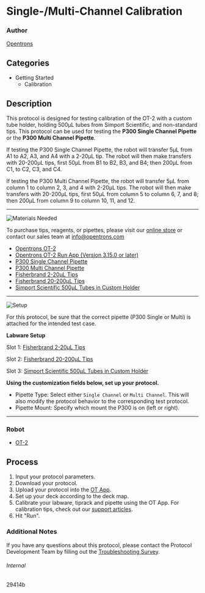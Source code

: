 # Single-/Multi-Channel Calibration

### Author
[Opentrons](https://opentrons.com/)

## Categories
* Getting Started
	* Calibration


## Description
This protocol is designed for testing calibration of the OT-2 with a custom tube holder, holding 500µL tubes from Simport Scientific, and non-standard tips. This protocol can be used for testing the **P300 Single Channel Pipette** or the **P300 Multi Channel Pipette**.

If testing the P300 Single Channel Pipette, the robot will transfer 5µL from A1 to A2, A3, and A4 with a 2-20µL tip. The robot will then make transfers with 20-200µL tips, first 50µL from B1 to B2, B3, and B4; then 200µL from C1, to C2, C3, and C4.

If testing the P300 Multi Channel Pipette, the robot will transfer 5µL from column 1 to column 2, 3, and 4 with 2-20µL tips. The robot will then make transfers with 20-200µL tips, first 50µL from column 5 to column 6, 7, and 8; then 200µL from column 9 to column 10, 11, and 12.

---
![Materials Needed](https://s3.amazonaws.com/opentrons-protocol-library-website/custom-README-images/001-General+Headings/materials.png)

To purchase tips, reagents, or pipettes, please visit our [online store](https://shop.opentrons.com/) or contact our sales team at [info@opentrons.com](mailto:info@opentrons.com)

* [Opentrons OT-2](https://shop.opentrons.com/collections/ot-2-robot/products/ot-2)
* [Opentrons OT-2 Run App (Version 3.15.0 or later)](https://opentrons.com/ot-app/)
* [P300 Single Channel Pipette](https://shop.opentrons.com/collections/ot-2-robot/products/single-channel-electronic-pipette)
* [P300 Multi Channel Pipette](https://shop.opentrons.com/collections/ot-2-robot/products/8-channel-electronic-pipette)
* [Fisherbrand 2-20µL Tips](https://www.fishersci.com/shop/products/fisherbrand-sureone-aerosol-barrier-pipette-tips-14/02707432)
* [Fisherbrand 20-200µL Tips](https://www.fishersci.com/shop/products/fisherbrand-sureone-aerosol-barrier-pipette-tips-20-200-l-beveled-tip-graduated-at-10-50-100-l/02707430)
* [Simport Scientific 500µL Tubes in Custom Holder](http://www.simport.com/en/products/173-t100-1.html)



---
![Setup](https://s3.amazonaws.com/opentrons-protocol-library-website/custom-README-images/001-General+Headings/Setup.png)


For this protocol, be sure that the correct pipette (P300 Single or Multi) is attached for the intended test case.

**Labware Setup**

Slot 1: [Fisherbrand 2-20µL Tips](https://www.fishersci.com/shop/products/fisherbrand-sureone-aerosol-barrier-pipette-tips-14/02707432)

Slot 2: [Fisherbrand 20-200µL Tips](https://www.fishersci.com/shop/products/fisherbrand-sureone-aerosol-barrier-pipette-tips-20-200-l-beveled-tip-graduated-at-10-50-100-l/02707430)

Slot 3: [Simport Scientific 500µL Tubes in Custom Holder](http://www.simport.com/en/products/173-t100-1.html)

**Using the customization fields below, set up your protocol.**
* Pipette Type: Select either `Single Channel` or `Multi Channel`. This will also modify the protocol behavior to the corresponding test protocol.
* Pipette Mount: Specify which mount the P300 is on (left or right).

---
### Robot
* [OT-2](https://opentrons.com/ot-2)

## Process

1. Input your protocol parameters.
2. Download your protocol.
3. Upload your protocol into the [OT App](https://opentrons.com/ot-app).
4. Set up your deck according to the deck map.
5. Calibrate your labware, tiprack and pipette using the OT App. For calibration tips, check out our [support articles](https://support.opentrons.com/en/collections/1559720-guide-for-getting-started-with-the-ot-2).
6. Hit "Run".

### Additional Notes
If you have any questions about this protocol, please contact the Protocol Development Team by filling out the [Troubleshooting Survey](https://protocol-troubleshooting.paperform.co/).

###### Internal
29414b
